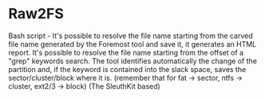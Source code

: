 # Raw2FS
Bash script - It's possible to resolve the file name starting from the carved file name generated by 
the Foremost tool and save it, it generates an HTML report. It's possible to resolve the 
file name starting from the offset of a "grep" keywords search. The tool identifies automatically 
the change of the partition and, if the keyword is contained into 
the slack space, saves the sector/cluster/block where it is. 
(remember that for fat -> sector, ntfs -> cluster, ext2/3 -> block) (The SleuthKit based)
